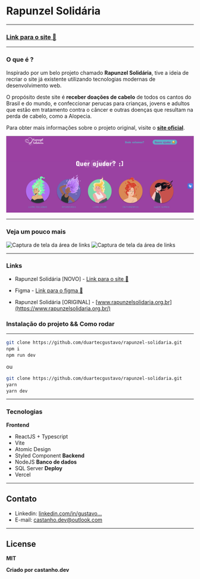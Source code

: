 # Rapunzel Solidária

---

### <a href="https://rapunzel-solidaria.vercel.app/" target="_blank">Link para o site 🚀</a>

---

### O que é ?

Inspirado por um belo projeto chamado **Rapunzel Solidária**, tive a ideia de recriar o site já existente utilizando tecnologias modernas de desenvolvimento web.

O propósito deste site é **receber doações de cabelo** de todos os cantos do Brasil e do mundo, e confeccionar perucas para crianças, jovens e adultos que estão em tratamento contra o câncer e outras doenças que resultam na perda de cabelo, como a Alopecia.

Para obter mais informações sobre o projeto original, visite o [**site oficial**](https://www.rapunzelsolidaria.org.br/).

![Captura de tela da área de links](./public/RapunzelSolidariaBanner.png)

---

### Veja um pouco mais

![Captura de tela da área de links](./public/QuemSomos.png)
![Captura de tela da área de links](./public/ComoDoar.png)

---

### Links

- Rapunzel Solidária [NOVO] - [Link para o site 🚀](https://rapunzel-solidaria.vercel.app/)

- Figma - [Link para o figma 📱](https://www.google.com.br)

- Rapunzel Solidária [ORIGINAL] - [www.rapunzelsolidaria.org.br](https://www.rapunzelsolidaria.org.br/)

### Instalação do projeto && Como rodar

---

```sh
git clone https://github.com/duartecgustavo/rapunzel-solidaria.git 
npm i
npm run dev
```
ou
```sh
git clone https://github.com/duartecgustavo/rapunzel-solidaria.git 
yarn
yarn dev
```

---

### Tecnologias

**Frontend**
- ReactJS + Typescript
- Vite
- Atomic Design
- Styled Component
**Backend**
- NodeJS
**Banco de dados**
- SQL Server
**Deploy**
- Vercel
---

## Contato

- Linkedin: [linkedin.com/in/gustavo...](https://www.linkedin.com/in/gustavo-castanho-duarte-578127160)
- E-mail: [castanho.dev@outlook.com](castanho.dev@outlook.com)

---

## License
**MIT**

**Criado por castanho.dev**
